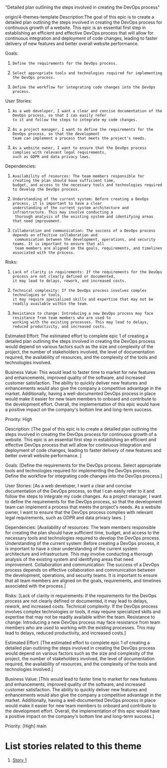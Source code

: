 "Detailed plan outlining the steps involved in creating the DevOps process"

 origin/4-themes-template
Description:The goal of this epic is to create a detailed plan outlining the steps involved in creating the 
DevOps process for continuous growth of a website. This epic is an essential first step in establishing an efficient
and effective DevOps process that will allow for continuous integration and deployment of code changes, leading to 
faster delivery of new features and better overall website performance. 

Goals:
1.     Define the requirements for the DevOps process.
2.     Select appropriate tools and technologies required for implementing the DevOps process.
3.     Define the workflow for integrating code changes into the DevOps process.


User Stories:
1.     As a web developer, I want a clear and concise documentation of the DevOps process, so that I can easily refer 
       to it and follow the steps to integrate my code changes.
2.     As a project manager, I want to define the requirements for the DevOps process, so that the development  
       team can implement a process that meets the project's needs.
3.     As a website owner, I want to ensure that the DevOps process complies with relevant legal requirements, 
       such as GDPR and data privacy laws.


Dependencies: 
1.     Availability of resources: The team members responsible for creating the plan should have sufficient time, 
       budget, and access to the necessary tools and technologies required to develop the DevOps process.
2.     Understanding of the current system: Before creating a DevOps process, it is important to have a clear
       understanding of the current system architecture and infrastructure. This may involve conducting a 
        thorough analysis of the existing system and identifying areas that need improvement.
3.     Collaboration and communication: The success of a DevOps process depends on effective collaboration and 
        communication between the development, operations, and security teams. It is important to ensure that all 
        team members are aligned on the goals, requirements, and timelines associated with the process.


Risks: 
1.     Lack of clarity in requirements: If the requirements for the DevOps process are not clearly defined or documented,
       it may lead to delays, rework, and increased costs.
2.     Technical complexity: If the DevOps process involves complex technologies or tools,
       it may require specialized skills and expertise that may not be readily available within the team.
3.     Resistance to change: Introducing a new DevOps process may face resistance from team members who are used to
       working with the existing processes. This may lead to delays, reduced productivity, and increased costs.


Estimated Effort: The estimated effort to complete epic 1 of creating a detailed plan outlining the steps involved in 
creating the DevOps process would depend on various factors such as the size and complexity of the project, 
the number of stakeholders involved, the level of documentation required, the availability of resources, 
and the complexity of the tools and technologies involved.

Business Value: This would lead to faster time to market for new features and enhancements, improved quality of the software,
and increased customer satisfaction. The ability to quickly deliver new features and enhancements would also 
give the company a competitive advantage in the market. Additionally, having a well-documented DevOps process in place would 
make it easier for new team members to onboard and contribute to the development effort. Overall, the implementation of 
this epic would have a positive impact on the company's bottom line and long-term success.
 


Priority: High

Description: [The goal of this epic is to create a detailed plan outlining the steps involved in creating the DevOps process for continuous growth of a website.
This epic is an essential first step in establishing an efficient and effective DevOps process that will allow for continuous integration and deployment of code changes, leading to faster delivery of new features and better overall website performance.
]

Goals: [Define the requirements for the DevOps process.
 Select appropriate tools and technologies required for implementing the DevOps process.
 Define the workflow for integrating code changes into the DevOps process.]

User Stories: [As a web developer, I want a clear and concise documentation of the DevOps process, so that I can easily refer to it and follow the steps to integrate my code changes.
As a project manager, I want to define the requirements for the DevOps process, so that the development team can implement a process that meets the project's needs.
As a website owner, I want to ensure that the DevOps process complies with relevant legal requirements, such as GDPR and data privacy laws.
]

Dependencies: [Availability of resources: The team members responsible for creating the plan should have sufficient time, budget, and access to the necessary tools and technologies required to develop the DevOps process.
Understanding of the current system: Before creating a DevOps process, it is important to have a clear understanding of the current system architecture and infrastructure. This may involve conducting a thorough analysis of the existing system and identifying areas that need improvement.
 Collaboration and communication: The success of a DevOps process depends on effective collaboration and communication between the development, operations, and security teams. It is important to ensure that all team members are aligned on the goals, requirements, and timelines associated with the process.]

Risks: [Lack of clarity in requirements: If the requirements for the DevOps process are not clearly defined or documented, it may lead to delays, rework, and increased costs.
Technical complexity: If the DevOps process involves complex technologies or tools, it may require specialized skills and expertise that may not be readily available within the team.
Resistance to change: Introducing a new DevOps process may face resistance from team members who are used to working with the existing processes. This may lead to delays, reduced productivity, and increased costs.]

Estimated Effort: [The estimated effort to complete epic 1 of creating a detailed plan outlining the steps involved in creating the DevOps process would depend on various factors such as the size and complexity of the project, the number of stakeholders involved, the level of documentation required, the availability of resources, and the complexity of the tools and technologies involved.]

Business Value: [This would lead to faster time to market for new features and enhancements, improved quality of the software, and increased customer satisfaction. The ability to quickly deliver new features and enhancements would also give the company a competitive advantage in the market. Additionally, having a well-documented DevOps process in place would make it easier for new team members to onboard and contribute to the development effort. Overall, the implementation of this epic would have a positive impact on the company's bottom line and long-term success.]

Priority: [High]
 main

# List stories related to this theme
1. [Story 1](documentation/templates/theme/initiatives/epics/stories/story_template.md)